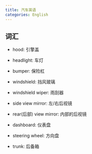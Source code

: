 ```yaml
---
title: 汽车英语
categories: English
---
```


## 词汇

* hood: 引擎盖
* headlight: 车灯
* bumper: 保险杠
* windshield: 挡风玻璃
* windshield wiper: 雨刮器

* side view mirror: 左/右后视镜
* rear(后部) view mirror: 内部的后视镜
* dashboard: 仪表盘
* steering wheel: 方向盘
* trunk: 后备箱